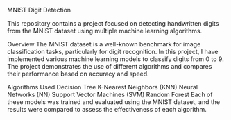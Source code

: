 MNIST Digit Detection

This repository contains a project focused on detecting handwritten digits from the MNIST dataset using multiple machine learning algorithms.

Overview
The MNIST dataset is a well-known benchmark for image classification tasks, particularly for digit recognition. In this project, I have implemented various machine learning models to classify digits from 0 to 9. The project demonstrates the use of different algorithms and compares their performance based on accuracy and speed.

Algorithms Used
Decision Tree
K-Nearest Neighbors (KNN)
Neural Networks (NN)
Support Vector Machines (SVM)
Random Forest
Each of these models was trained and evaluated using the MNIST dataset, and the results were compared to assess the effectiveness of each algorithm.
